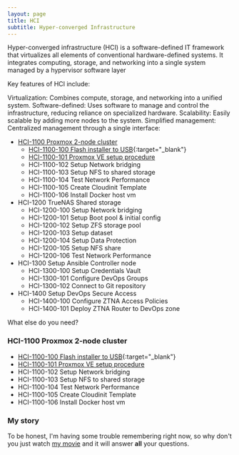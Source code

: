```yaml
---
layout: page
title: HCI
subtitle: Hyper-converged Infrastructure
---
```


Hyper-converged infrastructure (HCI) is a software-defined IT framework that virtualizes all elements of conventional hardware-defined systems. It integrates computing, storage, and networking into a single system managed by a hypervisor software layer

Key features of HCI include:

Virtualization: Combines compute, storage, and networking into a unified system.
Software-defined: Uses software to manage and control the infrastructure, reducing reliance on specialized hardware.
Scalability: Easily scalable by adding more nodes to the system.
Simplified management: Centralized management through a single interface:


* [HCI-1100 Proxmox 2-node cluster](#hci-1100)
  * [HCI-1100-100 Flash installer to USB](https://etcher-docs.balena.io/?&){:target="_blank"}
  * [HCI-1100-101 Proxmox VE setup procedure](aboutme.md)
  * HCI-1100-102 Setup Network bridging
  * HCI-1100-103 Setup NFS to shared storage
  * HCI-1100-104 Test Network Performance
  * HCI-1100-105 Create Cloudinit Template
  * HCI-1100-106 Install Docker host vm
* HCI-1200 TrueNAS Shared storage
  * HCI-1200-100 Setup Network bridging
  * HCI-1200-101 Setup Boot pool & initial config
  * HCI-1200-102 Setup ZFS storage pool
  * HCI-1200-103 Setup dataset
  * HCI-1200-104 Setup Data Protection
  * HCI-1200-105 Setup NFS share
  * HCI-1200-106 Test Network Performance
* HCI-1300 Setup Ansible Controller node
  * HCI-1300-100 Setup Credentials Vault
  * HCI-1300-101 Configure DevOps Groups
  * HCI-1300-102 Connect to Git repository
* HCI-1400 Setup DevOps Secure Access
  * HCI-1400-100 Configure ZTNA Access Policies
  * HCI-1400-101 Deploy ZTNA Router to DevOps zone


What else do you need?

### HCI-1100 Proxmox 2-node cluster
  * [HCI-1100-100 Flash installer to USB](https://etcher-docs.balena.io/?&){:target="_blank"}
  * [HCI-1100-101 Proxmox VE setup procedure](aboutme.md)
  * HCI-1100-102 Setup Network bridging
  * HCI-1100-103 Setup NFS to shared storage
  * HCI-1100-104 Test Network Performance
  * HCI-1100-105 Create Cloudinit Template
  * HCI-1100-106 Install Docker host vm
### My story

To be honest, I'm having some trouble remembering right now, so why don't you just watch [my movie](https://en.wikipedia.org/wiki/The_Princess_Bride_%28film%29) and it will answer **all** your questions.
